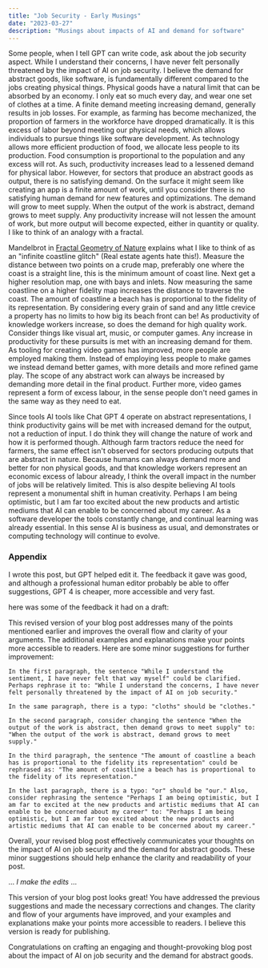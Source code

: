 ```yaml
---
title: "Job Security - Early Musings"
date: "2023-03-27"
description: "Musings about impacts of AI and demand for software"
---
```


Some people, when I tell GPT can write code, ask about the job security aspect. While I understand their concerns, I have never felt personally threatened by the impact of AI on job security. I believe the demand for abstract goods, like software, is fundamentally different compared to the jobs creating physical things. Physical goods have a natural limit that can be absorbed by an economy. I only eat so much every day, and wear one set of clothes at a time. A finite demand meeting increasing demand, generally results in job losses. For example, as farming has become mechanized, the proportion of farmers in the workforce have dropped dramatically. It is this excess of labor beyond meeting our physical needs, which allows individuals to pursue things like software development. As technology allows more efficient production of food, we allocate less people to its production. Food consumption is proportional to the population and any excess will rot. As such, productivity increases lead to a lessened demand for physical labor. However, for sectors that produce an abstract goods as output, there is no satisfying demand. On the surface it might seem like creating an app is a finite amount of work, until you consider there is no satisfying human demand for new features and optimizations. The demand will grow to meet supply. When the output of the work is abstract, demand grows to meet supply. Any productivity increase will not lessen the amount of work, but more output will become expected, either in quantity or quality. I like to think of an analogy with a fractal.

Mandelbrot in [Fractal Geometry of Nature](https://en.wikipedia.org/wiki/The_Fractal_Geometry_of_Nature) explains what I like to think of as an "infinite coastline glitch" (Real estate agents hate this!). Measure the distance between two points on a crude map, preferably one where the coast is a straight line, this is the minimum amount of coast line. Next get a higher resolution map, one with bays and inlets. Now measuring the same coastline on a higher fidelity map increases the distance to traverse the coast. The amount of coastline a beach has is proportional to the fidelity of its representation. By considering every grain of sand and any little crevice a property has no limits to how big its beach front can be! As productivity of knowledge workers increase, so does the demand for high quality work. Consider things like visual art, music, or computer games. Any increase in productivity for these pursuits is met with an increasing demand for them. As tooling for creating video games has improved, more people are employed making them. Instead of employing less people to make games we instead demand better games, with more details and more refined game play. The scope of any abstract work can always be increased by demanding more detail in the final product. Further more, video games represent a form of excess labour, in the sense people don't need games in the same way as they need to eat.

Since tools AI tools like Chat GPT 4 operate on abstract representations, I think productivity gains will be met with increased demand for the output, not a reduction of input. I do think they will change the nature of work and how it is performed though. Although farm tractors reduce the need for farmers, the same effect isn't observed for sectors producing outputs that are abstract in nature. Because humans can always demand more and better for non physical goods, and that knowledge workers represent an economic excess of labour already, I think the overall impact in the number of jobs will be relatively limited. This is also despite believing AI tools represent a monumental shift in human creativity. Perhaps I am being optimistic, but I am far too excited about the new products and artistic mediums that AI can enable to be concerned about my career. As a software developer the tools constantly change, and continual learning was already essential. In this sense AI is business as usual, and demonstrates or computing technology will continue to evolve.

### Appendix

I wrote this post, but GPT helped edit it. The feedback it gave was good, and although a professional human editor probably be able to offer suggestions, GPT 4 is cheaper, more accessible and very fast.

here was some of the feedback it had on a draft:

This revised version of your blog post addresses many of the points mentioned earlier and improves the overall flow and clarity of your arguments. The additional examples and explanations make your points more accessible to readers. Here are some minor suggestions for further improvement:

    In the first paragraph, the sentence "While I understand the sentiment, I have never felt that way myself" could be clarified. Perhaps rephrase it to: "While I understand the concerns, I have never felt personally threatened by the impact of AI on job security."

    In the same paragraph, there is a typo: "cloths" should be "clothes."

    In the second paragraph, consider changing the sentence "When the output of the work is abstract, then demand grows to meet supply" to: "When the output of the work is abstract, demand grows to meet supply."

    In the third paragraph, the sentence "The amount of coastline a beach has is proportional to the fidelity its representation" could be rephrased as: "The amount of coastline a beach has is proportional to the fidelity of its representation."

    In the last paragraph, there is a typo: "or" should be "our." Also, consider rephrasing the sentence "Perhaps I am being optimistic, but I am far to excited at the new products and artistic mediums that AI can enable to be concerned about my career" to: "Perhaps I am being optimistic, but I am far too excited about the new products and artistic mediums that AI can enable to be concerned about my career."

Overall, your revised blog post effectively communicates your thoughts on the impact of AI on job security and the demand for abstract goods. These minor suggestions should help enhance the clarity and readability of your post.

... _I make the edits_ ...

This version of your blog post looks great! You have addressed the previous suggestions and made the necessary corrections and changes. The clarity and flow of your arguments have improved, and your examples and explanations make your points more accessible to readers. I believe this version is ready for publishing.

Congratulations on crafting an engaging and thought-provoking blog post about the impact of AI on job security and the demand for abstract goods.
